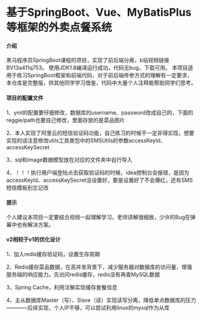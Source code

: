 # 基于SpringBoot、Vue、MyBatisPlus等框架的外卖点餐系统
#### 介绍
黑马程序员SpringBoot课程的项目，实现了前后端分离，b站视频链接BV13a411q753。 使用JDK1.8编译运行成功，代码无bug，下载可用。 本项目适用于练习SpringBoot框架和前端代码，对于前后端传参方式的理解有一定要求，本仓库是完整版，供其他同学学习借鉴，代码中大量个人注释能帮助同学们思考。

#### 项目的配置文件
1、yml的配置要仔细修改，数据库的username、password改成自己的，下面的reggie/path也要自己修改，里面存放的是菜品图片

2、本人实现了阿里云的短信验证码功能，自己练习的时候不一定非得实现，想要实现的话注意修改utils工具类包中的SMSUtils的参数accessKeyId、accessKeySecret

3、sql和image数据模型放在对应的文件夹中自行导入

4、！！！执行用户端登陆点击获取验证码的时候，idea控制台会报错，是因为accessKeyId、accessKeySecret没设置好，要是设置好了不会爆红，还有SMS短信模板别忘记改

#### 提示
个人建议本项目一定要结合视频一起理解学习，老师讲解很细致，少许的Bug在弹幕中也有解决方案。

#### v2相较于v1的优化设计
1、加入redis缓存验证码，设置生存周期

2、Redis缓存菜品数据，在高并发背景下，减少服务器对数据库的访问量，增强服务端的响应能力。先访问redis缓存，redis没有再查MySQL数据

3、Spring Cache，利用注解实现缓存套餐信息

4、主从数据库Master（写）、Slave（读）实现读写分离，降低单点数据库的压力————后续实现，个人IP不够，可以尝试利用linux的mysql作为从库 

